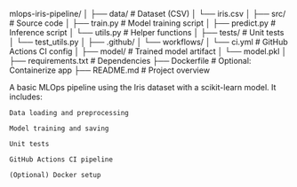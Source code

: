 mlops-iris-pipeline/
│
├── data/                   # Dataset (CSV)
│   └── iris.csv
│
├── src/                    # Source code
│   ├── train.py            # Model training script
│   ├── predict.py          # Inference script
│   └── utils.py            # Helper functions
│
├── tests/                  # Unit tests
│   └── test_utils.py
│
├── .github/
│   └── workflows/
│       └── ci.yml          # GitHub Actions CI config
│
├── model/                  # Trained model artifact
│   └── model.pkl
│
├── requirements.txt        # Dependencies
├── Dockerfile              # Optional: Containerize app
├── README.md               # Project overview



A basic MLOps pipeline using the Iris dataset with a scikit-learn model. It includes:

    Data loading and preprocessing

    Model training and saving

    Unit tests

    GitHub Actions CI pipeline

    (Optional) Docker setup
